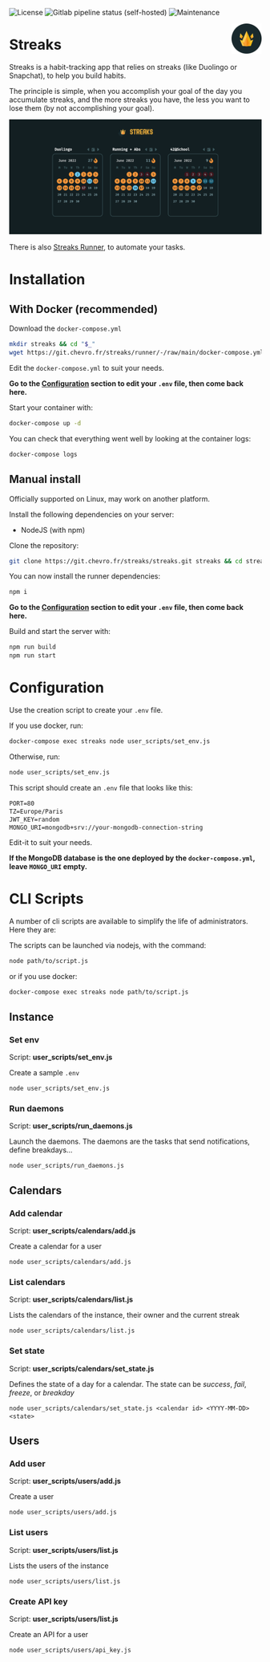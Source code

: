 ![License](https://img.shields.io/badge/license-MIT-blue?style=flat-square)
![Gitlab pipeline status (self-hosted)](https://img.shields.io/gitlab/pipeline-status/streaks/streaks?branch=main&gitlab_url=https%3A%2F%2Fgit.chevro.fr&style=flat-square)
![Maintenance](https://img.shields.io/maintenance/yes/2022?style=flat-square)

<img src="src/public/icons/logo.svg" height="60" width="60" align="right">

Streaks
=======

Streaks is a habit-tracking app that relies on streaks (like Duolingo or Snapchat), to help you build habits.

The principle is simple, when you accomplish your goal of the day you accumulate streaks, and the more streaks you have, the less you want to lose them (by not accomplishing your goal).

![Streaks's dashboard](dashboard.png)

There is also [Streaks Runner](https://git.chevro.fr/streaks/runner), to automate your tasks.

Installation
============

With Docker (recommended)
-------------------------
Download the `docker-compose.yml`
```bash
mkdir streaks && cd "$_"
wget https://git.chevro.fr/streaks/runner/-/raw/main/docker-compose.yml
```

Edit the `docker-compose.yml` to suit your needs.

**Go to the [Configuration](#configuration) section to edit your `.env` file, then come back here.**

Start your container with:
```bash
docker-compose up -d
```

You can check that everything went well by looking at the container logs:
```bash
docker-compose logs
```

Manual install
--------------
Officially supported on Linux, may work on another platform.

Install the following dependencies on your server:
- NodeJS (with npm)

Clone the repository:
```bash
git clone https://git.chevro.fr/streaks/streaks.git streaks && cd streaks
```

You can now install the runner dependencies:
```bash
npm i
```

**Go to the [Configuration](#configuration) section to edit your `.env` file, then come back here.**

Build and start the server with:
```bash
npm run build
npm run start
```

Configuration
=============

Use the creation script to create your `.env` file.

If you use docker, run:
```bash
docker-compose exec streaks node user_scripts/set_env.js
```
Otherwise, run:
```bash
node user_scripts/set_env.js
```

This script should create an `.env` file that looks like this:
```env
PORT=80
TZ=Europe/Paris
JWT_KEY=random
MONGO_URI=mongodb+srv://your-mongodb-connection-string
```
Edit-it to suit your needs.

**If the MongoDB database is the one deployed by the `docker-compose.yml`, leave `MONGO_URI` empty.**

CLI Scripts
===========

A number of cli scripts are available to simplify the life of administrators. Here they are:

The scripts can be launched via nodejs, with the command:
```bash
node path/to/script.js
```
or if you use docker:
```bash
docker-compose exec streaks node path/to/script.js
```

Instance
--------

### **Set env**
Script: **user_scripts/set_env.js**

Create a sample `.env`

```
node user_scripts/set_env.js
```

### **Run daemons**
Script: **user_scripts/run_daemons.js**

Launch the daemons. The daemons are the tasks that send notifications, define breakdays...

```
node user_scripts/run_daemons.js
```

Calendars
---------

### **Add calendar**
Script: **user_scripts/calendars/add.js**

Create a calendar for a user

```
node user_scripts/calendars/add.js
```

### **List calendars**
Script: **user_scripts/calendars/list.js**

Lists the calendars of the instance, their owner and the current streak

```
node user_scripts/calendars/list.js
```

### **Set state**
Script: **user_scripts/calendars/set_state.js**

Defines the state of a day for a calendar. The state can be *success*, *fail*, *freeze*, or *breakday*

```
node user_scripts/calendars/set_state.js <calendar id> <YYYY-MM-DD> <state>
```

Users
-----

### **Add user**
Script: **user_scripts/users/add.js**

Create a user

```
node user_scripts/users/add.js
```

### **List users**
Script: **user_scripts/users/list.js**

Lists the users of the instance

```
node user_scripts/users/list.js
```

### **Create API key**
Script: **user_scripts/users/list.js**

Create an API for a user

```
node user_scripts/users/api_key.js
```

